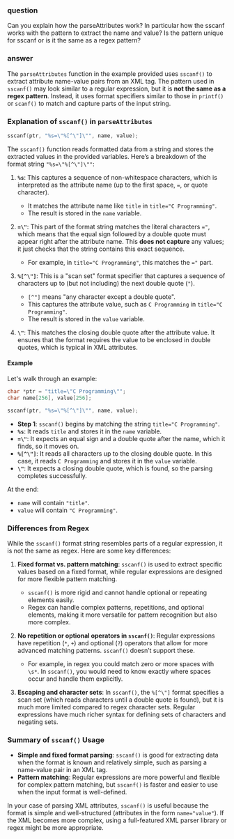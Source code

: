 ### question
Can you explain how the parseAttributes work?  In particular how the sscanf works with the pattern to extract the name and value?  Is the pattern unique for sscanf or is it the same as a regex pattern?

### answer
The `parseAttributes` function in the example provided uses `sscanf()` to extract attribute name-value pairs from an XML tag. The pattern used in `sscanf()` may look similar to a regular expression, but it is **not the same as a regex pattern**. Instead, it uses format specifiers similar to those in `printf()` or `scanf()` to match and capture parts of the input string.

### Explanation of `sscanf()` in `parseAttributes`

```c
sscanf(ptr, "%s=\"%[^\"]\"", name, value);
```

The `sscanf()` function reads formatted data from a string and stores the extracted values in the provided variables. Here’s a breakdown of the format string `"%s=\"%[^\"]\""`:

1. **`%s`**: This captures a sequence of non-whitespace characters, which is interpreted as the attribute name (up to the first space, `=`, or quote character).
   - It matches the attribute name like `title` in `title="C Programming"`.
   - The result is stored in the `name` variable.

2. **`=\"`**: This part of the format string matches the literal characters `="`, which means that the equal sign followed by a double quote must appear right after the attribute name. This **does not capture** any values; it just checks that the string contains this exact sequence.
   - For example, in `title="C Programming"`, this matches the `="` part.

3. **`%[^\"]`**: This is a "scan set" format specifier that captures a sequence of characters up to (but not including) the next double quote (`"`).
   - `[^"]` means "any character except a double quote".
   - This captures the attribute value, such as `C Programming` in `title="C Programming"`.
   - The result is stored in the `value` variable.

4. **`\"`**: This matches the closing double quote after the attribute value. It ensures that the format requires the value to be enclosed in double quotes, which is typical in XML attributes.

#### Example
Let's walk through an example:

```c
char *ptr = "title=\"C Programming\"";
char name[256], value[256];

sscanf(ptr, "%s=\"%[^\"]\"", name, value);
```

- **Step 1**: `sscanf()` begins by matching the string `title="C Programming"`.
- **`%s`**: It reads `title` and stores it in the `name` variable.
- **`=\"`**: It expects an equal sign and a double quote after the name, which it finds, so it moves on.
- **`%[^\"]`**: It reads all characters up to the closing double quote. In this case, it reads `C Programming` and stores it in the `value` variable.
- **`\"`**: It expects a closing double quote, which is found, so the parsing completes successfully.

At the end:
- `name` will contain `"title"`.
- `value` will contain `"C Programming"`.

### Differences from Regex

While the `sscanf()` format string resembles parts of a regular expression, it is not the same as regex. Here are some key differences:

1. **Fixed format vs. pattern matching**: `sscanf()` is used to extract specific values based on a fixed format, while regular expressions are designed for more flexible pattern matching.
   - `sscanf()` is more rigid and cannot handle optional or repeating elements easily.
   - Regex can handle complex patterns, repetitions, and optional elements, making it more versatile for pattern recognition but also more complex.

2. **No repetition or optional operators in `sscanf()`**: Regular expressions have repetition (`*`, `+`) and optional (`?`) operators that allow for more advanced matching patterns. `sscanf()` doesn’t support these.
   - For example, in regex you could match zero or more spaces with `\s*`. In `sscanf()`, you would need to know exactly where spaces occur and handle them explicitly.

3. **Escaping and character sets**: In `sscanf()`, the `%[^\"]` format specifies a scan set (which reads characters until a double quote is found), but it is much more limited compared to regex character sets. Regular expressions have much richer syntax for defining sets of characters and negating sets.

### Summary of `sscanf()` Usage

- **Simple and fixed format parsing**: `sscanf()` is good for extracting data when the format is known and relatively simple, such as parsing a name-value pair in an XML tag.
- **Pattern matching**: Regular expressions are more powerful and flexible for complex pattern matching, but `sscanf()` is faster and easier to use when the input format is well-defined.

In your case of parsing XML attributes, `sscanf()` is useful because the format is simple and well-structured (attributes in the form `name="value"`). If the XML becomes more complex, using a full-featured XML parser library or regex might be more appropriate.